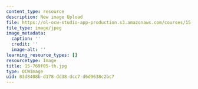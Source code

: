 ```yaml
---
content_type: resource
description: New image Upload
file: https://ol-ocw-studio-app-production.s3.amazonaws.com/courses/15-769-operations-strategy-fall-2010/83d8408bd178dd38dcc7d6d9638c2bc7_15-769f05-th.jpg
file_type: image/jpeg
image_metadata:
  caption: ''
  credit: ''
  image-alt: ''
learning_resource_types: []
resourcetype: Image
title: 15-769f05-th.jpg
type: OCWImage
uid: 83d8408b-d178-dd38-dcc7-d6d9638c2bc7
---
```

